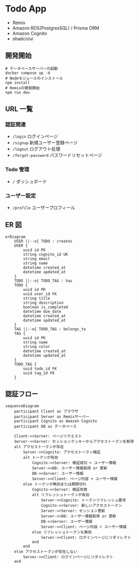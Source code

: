 # Todo App

- Remix
- Amazon RDS(PostgresSQL) / Prisma ORM
- Amazon Cognito
- shadcn/ui

## 開発開始

```shell
# データベースサーバーの起動
docker compose up -d
# Nodeモジュールのインストール
npm install
# Remixの開発開始
npm run dev
```

## URL 一覧

### 認証関連

- `/login` ログインページ
- `/signup` 新規ユーザー登録ページ
- `/logout` ログアウト処理
- `/forgot-password` パスワードリセットページ

### Todo 管理

- `/` ダッシュボード

### ユーザー設定

- `/profile` ユーザープロフィール

## ER 図

```mermaid
erDiagram
    USER ||--o{ TODO : creates
    USER {
        uuid id PK
        string cognito_id UK
        string email
        string name
        datetime created_at
        datetime updated_at
    }
    TODO ||--o{ TODO_TAG : has
    TODO {
        uuid id PK
        uuid user_id FK
        string title
        string description
        boolean is_completed
        datetime due_date
        datetime created_at
        datetime updated_at
    }
    TAG ||--o{ TODO_TAG : belongs_to
    TAG {
        uuid id PK
        string name
        string color
        datetime created_at
        datetime updated_at
    }
    TODO_TAG {
        uuid todo_id FK
        uuid tag_id FK
    }
```

## 認証フロー

```mermaid
sequenceDiagram
    participant Client as ブラウザ
    participant Server as Remixサーバー
    participant Cognito as Amazon Cognito
    participant DB as データベース

    Client->>Server: ページリクエスト
    Server->>Server: セッションクッキーからアクセストークンを取得
    alt アクセストークンが存在
        Server->>Cognito: アクセストークン検証
        alt トークンが有効
            Cognito->>Server: 検証成功 + ユーザー情報
            Server->>DB: ユーザー情報取得 or 更新
            DB->>Server: ユーザー情報
            Server->>Client: ページ内容 + ユーザー情報
        else トークンが無効または期限切れ
            Cognito->>Server: 検証失敗
            alt リフレッシュトークンが有効
                Server->>Cognito: トークンリフレッシュ要求
                Cognito->>Server: 新しいアクセストークン
                Server->>Server: セッション更新
                Server->>DB: ユーザー情報取得 or 更新
                DB->>Server: ユーザー情報
                Server->>Client: ページ内容 + ユーザー情報
            else リフレッシュトークンも無効
                Server->>Client: ログインページにリダイレクト
            end
        end
    else アクセストークンが存在しない
        Server->>Client: ログインページにリダイレクト
    end
```
